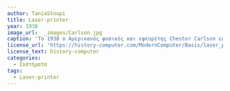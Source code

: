 ```yaml
---
author: TaniaStoupi
title: Laser-printer
year: 1938
image_url:  _images/Carlson.jpg
caption: 'Το 1938 ο Αμερικανός φυσικός και εφευρέτης Chester Carlson εφηύρε μια διαδικασία στεγνής εκτύπωσης, που αργότερα ονομάστηκε Ξηρογραφία. Την θεμελιώδη τεχνολογία για φωτοαντίγραφα και εκτυπωτές laser. To 1967 ένας νεαρός ερευνητής της Xerox ο Gary Keith Starkweather προσπάθησε να φτιάξει τον πρώτο εκτυπωτή laser. Το hardware του πήρε μόλις λίγες εβδομάδες, ενώ η διάδραση με τον υπολογιστή και το λογισμικό του πήρε περίπου 3 μήνες να το υλοποιήσει. Το 1971 έφτιαξε τον πρώτο λειτουργικό laser εκτυπωτή τον οποίο ονόμασε SLOT(Scanned Laser Output Terminal). Το ψηφιακό σύστημα ελέγχου για τον εκτυπωτή αναπτύχθηκε από τους Butler Lampson και Ronald Rider το 1972. Αυτή η συνεργασία οδήγησε στην κυκλοφορία του εκτυπωτή EARS(Ethernet, Alto, Research character generator, Scanned laser output terminal). Ο EARS χρησιμοπιήθηκε μαζί με το δίκτυο συστήματος υπολογισμού Alto και έγινε το σύστημα εκτύπως laser Xerox 9700.'
license_url: 'https://history-computer.com/ModernComputer/Basis/laser_printer.html'
license_text: history-computer
categories:
  - Συστήματα
tags:
  - Laser-printer 
---
```

